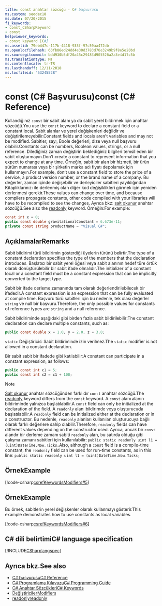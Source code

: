 ```yaml
---
title: const anahtar sözcüğü - C# başvurusu
ms.custom: seodec18
ms.date: 07/20/2015
f1_keywords:
- const_CSharpKeyword
- const
helpviewer_keywords:
- const keyword [C#]
ms.assetid: 79eb447c-117b-4418-933f-97c50aa472db
ms.openlocfilehash: 63fb86ed24dd4e30d3783d70e3249b9f8e5e20bd
ms.sourcegitcommit: bdd930b5df20a45c29483d905526a2a3e4d17c5b
ms.translationtype: MT
ms.contentlocale: tr-TR
ms.lasthandoff: 12/11/2018
ms.locfileid: "53245528"
---
```

# <a name="const-c-reference"></a><span data-ttu-id="cc21c-102">const (C# Başvurusu)</span><span class="sxs-lookup"><span data-stu-id="cc21c-102">const (C# Reference)</span></span>

<span data-ttu-id="cc21c-103">Kullandığınız `const` bir sabit alanı ya da sabit yerel bildirmek için anahtar sözcüğü.</span><span class="sxs-lookup"><span data-stu-id="cc21c-103">You use the `const` keyword to declare a constant field or a constant local.</span></span> <span data-ttu-id="cc21c-104">Sabit alanlar ve yerel değişkenleri değildir ve değiştirilemeyebilir.</span><span class="sxs-lookup"><span data-stu-id="cc21c-104">Constant fields and locals aren't variables and may not be modified.</span></span> <span data-ttu-id="cc21c-105">Sabitler, sayı, Boole değerleri, dize veya null başvuru olabilir.</span><span class="sxs-lookup"><span data-stu-id="cc21c-105">Constants can be numbers, Boolean values, strings, or a null reference.</span></span> <span data-ttu-id="cc21c-106">Dilediğiniz zaman değiştirin beklediğiniz bilgileri temsil eden bir sabit oluşturmayın.</span><span class="sxs-lookup"><span data-stu-id="cc21c-106">Don’t create a constant to represent information that you expect to change at any time.</span></span> <span data-ttu-id="cc21c-107">Örneğin, sabit bir alan bir hizmeti, bir ürün sürüm numarası veya bir şirketin marka adı fiyatı depolamak için kullanmayın.</span><span class="sxs-lookup"><span data-stu-id="cc21c-107">For example, don’t use a constant field to store the price of a service, a product version number, or the brand name of a company.</span></span> <span data-ttu-id="cc21c-108">Bu değerler, zaman içinde değişebilir ve derleyiciler sabitleri yayıldığından Kitaplıklarınızı ile derlenmiş olan diğer kod değişiklikleri görmek için yeniden derlenmesi gerekir.</span><span class="sxs-lookup"><span data-stu-id="cc21c-108">These values can change over time, and because compilers propagate constants, other code compiled with your libraries will have to be recompiled to see the changes.</span></span> <span data-ttu-id="cc21c-109">Ayrıca bkz: [salt okunur](../../../csharp/language-reference/keywords/readonly.md) anahtar sözcüğü.</span><span class="sxs-lookup"><span data-stu-id="cc21c-109">See also the [readonly](../../../csharp/language-reference/keywords/readonly.md) keyword.</span></span> <span data-ttu-id="cc21c-110">Örneğin:</span><span class="sxs-lookup"><span data-stu-id="cc21c-110">For example:</span></span>

```csharp
const int x = 0;
public const double gravitationalConstant = 6.673e-11;
private const string productName = "Visual C#";
```

## <a name="remarks"></a><span data-ttu-id="cc21c-111">Açıklamalar</span><span class="sxs-lookup"><span data-stu-id="cc21c-111">Remarks</span></span>

<span data-ttu-id="cc21c-112">Sabit bildirimi türü bildirimin gösterdiği üyelerin türünü belirtir.</span><span class="sxs-lookup"><span data-stu-id="cc21c-112">The type of a constant declaration specifies the type of the members that the declaration introduces.</span></span> <span data-ttu-id="cc21c-113">Başlatıcı bir sabit yerel öğesi veya sabit alanının hedef türe örtük olarak dönüştürülebilir bir sabit ifade olmalıdır.</span><span class="sxs-lookup"><span data-stu-id="cc21c-113">The initializer of a constant local or a constant field must be a constant expression that can be implicitly converted to the target type.</span></span>

<span data-ttu-id="cc21c-114">Sabit bir ifade derleme zamanında tam olarak değerlendirilebilecek bir ifadedir.</span><span class="sxs-lookup"><span data-stu-id="cc21c-114">A constant expression is an expression that can be fully evaluated at compile time.</span></span> <span data-ttu-id="cc21c-115">Başvuru türü sabitleri için bu nedenle, tek olası değerler `string` ve null bir başvuru.</span><span class="sxs-lookup"><span data-stu-id="cc21c-115">Therefore, the only possible values for constants of reference types are `string` and a null reference.</span></span>

<span data-ttu-id="cc21c-116">Sabit bildiriminde aşağıdaki gibi birden fazla sabit bildirilebilir:</span><span class="sxs-lookup"><span data-stu-id="cc21c-116">The constant declaration can declare multiple constants, such as:</span></span>

```csharp
public const double x = 1.0, y = 2.0, z = 3.0;
```

<span data-ttu-id="cc21c-117">`static` Değiştiricisi Sabit bildiriminde izin verilmez.</span><span class="sxs-lookup"><span data-stu-id="cc21c-117">The `static` modifier is not allowed in a constant declaration.</span></span>

<span data-ttu-id="cc21c-118">Bir sabit sabit bir ifadede gibi katılabilir:</span><span class="sxs-lookup"><span data-stu-id="cc21c-118">A constant can participate in a constant expression, as follows:</span></span>

```csharp
public const int c1 = 5;
public const int c2 = c1 + 100;
```

> [!NOTE]
> <span data-ttu-id="cc21c-119">[Salt okunur](../../../csharp/language-reference/keywords/readonly.md) anahtar sözcüğünden farklıdır `const` anahtar sözcüğü.</span><span class="sxs-lookup"><span data-stu-id="cc21c-119">The [readonly](../../../csharp/language-reference/keywords/readonly.md) keyword differs from the `const` keyword.</span></span> <span data-ttu-id="cc21c-120">A `const` alanı alanın bildiriminde yalnızca başlatılabilir.</span><span class="sxs-lookup"><span data-stu-id="cc21c-120">A `const` field can only be initialized at the declaration of the field.</span></span> <span data-ttu-id="cc21c-121">A `readonly` alanı bildirimde veya oluşturucuda başlatılabilir.</span><span class="sxs-lookup"><span data-stu-id="cc21c-121">A `readonly` field can be initialized either at the declaration or in a constructor.</span></span> <span data-ttu-id="cc21c-122">Bu nedenle, `readonly` alanları kullanılan oluşturucuya bağlı olarak farklı değerlere sahip olabilir.</span><span class="sxs-lookup"><span data-stu-id="cc21c-122">Therefore, `readonly` fields can have different values depending on the constructor used.</span></span> <span data-ttu-id="cc21c-123">Ayrıca, ancak bir `const` alandır bir derleme zamanı sabiti `readonly` alan, bu satırda olduğu gibi çalışma zamanı sabitleri için kullanılabilir: `public static readonly uint l1 = (uint)DateTime.Now.Ticks;`</span><span class="sxs-lookup"><span data-stu-id="cc21c-123">Also, although a `const` field is a compile-time constant, the `readonly` field can be used for run-time constants, as in this line: `public static readonly uint l1 = (uint)DateTime.Now.Ticks;`</span></span>

## <a name="example"></a><span data-ttu-id="cc21c-124">Örnek</span><span class="sxs-lookup"><span data-stu-id="cc21c-124">Example</span></span>

[!code-csharp[csrefKeywordsModifiers#5](~/samples/snippets/csharp/VS_Snippets_VBCSharp/csrefKeywordsModifiers/CS/csrefKeywordsModifiers.cs#5)]

## <a name="example"></a><span data-ttu-id="cc21c-125">Örnek</span><span class="sxs-lookup"><span data-stu-id="cc21c-125">Example</span></span>

<span data-ttu-id="cc21c-126">Bu örnek, sabitlerin yerel değişkenler olarak kullanmayı gösterir.</span><span class="sxs-lookup"><span data-stu-id="cc21c-126">This example demonstrates how to use constants as local variables.</span></span>

[!code-csharp[csrefKeywordsModifiers#6](~/samples/snippets/csharp/VS_Snippets_VBCSharp/csrefKeywordsModifiers/CS/csrefKeywordsModifiers.cs#6)]

## <a name="c-language-specification"></a><span data-ttu-id="cc21c-127">C# dili belirtimi</span><span class="sxs-lookup"><span data-stu-id="cc21c-127">C# language specification</span></span>

[!INCLUDE[CSharplangspec](~/includes/csharplangspec-md.md)]

## <a name="see-also"></a><span data-ttu-id="cc21c-128">Ayrıca bkz.</span><span class="sxs-lookup"><span data-stu-id="cc21c-128">See also</span></span>

- [<span data-ttu-id="cc21c-129">C# başvurusu</span><span class="sxs-lookup"><span data-stu-id="cc21c-129">C# Reference</span></span>](../../../csharp/language-reference/index.md)  
- [<span data-ttu-id="cc21c-130">C# Programlama Kılavuzu</span><span class="sxs-lookup"><span data-stu-id="cc21c-130">C# Programming Guide</span></span>](../../../csharp/programming-guide/index.md)  
- [<span data-ttu-id="cc21c-131">C# Anahtar Sözcükleri</span><span class="sxs-lookup"><span data-stu-id="cc21c-131">C# Keywords</span></span>](../../../csharp/language-reference/keywords/index.md)  
- [<span data-ttu-id="cc21c-132">Değiştiriciler</span><span class="sxs-lookup"><span data-stu-id="cc21c-132">Modifiers</span></span>](../../../csharp/language-reference/keywords/modifiers.md)  
- [<span data-ttu-id="cc21c-133">readonly</span><span class="sxs-lookup"><span data-stu-id="cc21c-133">readonly</span></span>](../../../csharp/language-reference/keywords/readonly.md)
